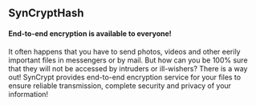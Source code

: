 ## SynCryptHash
#### End-to-end encryption is available to everyone!
It often happens that you have to send photos, videos and other eerily important files in messengers or by mail. But how can you be 100% sure that they will not be accessed by intruders or ill-wishers? There is a way out! SynCrypt provides end-to-end encryption service for your files to ensure reliable transmission, complete security and privacy of your information!